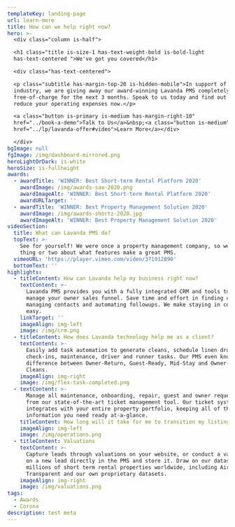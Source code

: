 ```yaml
---
templateKey: landing-page
url: learn-more
title: How can we help right now?
hero: >-
  <div class="column is-half">

  <h1 class="title is-size-1 has-text-weight-bold is-bold-light
  has-text-centered ">We've got you covered</h1>

  <div class="has-text-centered">

  <p class="subtitle has-margin-top-20 is-hidden-mobile">In support of our
  industry, we are giving away our award-winning Lavanda PMS completely
  free-of-charge for the next 3 months. Speak to us today and find out how to
  reduce your operating expenses now.</p>

  <a class="button is-primary is-medium has-margin-right-10"
  href="../book-a-demo">Talk to Us</a>&nbsp;<a class="button is-medium"
  href="../lp/lavanda-offer#video">Learn More</a></div>

  </div>
bgImage: null
fgImage: /img/dashboard-mirrored.png
heroLightOrDark: is-white
heroSize: is-fullheight
awards:
  - awardTitle: 'WINNER: Best Short-term Rental Platform 2020'
    awardImage: /img/awards-saa-2020.png
    awardImageAlt: 'WINNER: Best Short-term Rental Platform 2020'
    awardURLTarget: ''
  - awardTitle: 'WINNER: Best Property Management Solution 2020'
    awardImage: /img/awards-shortz-2020.jpg
    awardImageAlt: 'WINNER: Best Property Management Solution 2020'
videoSection:
  title: What can Lavanda PMS do?
  topText: >-
    See for yourself! We were once a property management company, so we know a
    thing or two about what features make a great PMS. 
  vimeoURL: 'https://player.vimeo.com/video/371912890'
  bottomText: ''
highlights:
  - titleContent: How can Lavanda help my business right now?
    textContent: >-
      Lavanda PMS provides you with a fully integrated CRM and tools to help
      manage your owner sales funnel. Save time and effort in finding customers,
      managing contacts and automating followups. We make staying in contact,
      easy.
    linkTarget: ''
    imageAlign: img-left
    image: /img/crm.png
  - titleContent: How does Lavanda technology help me as a client?
    textContent: >-
      Easily add task automation to generate cleans, schedule linen drops,
      check-ins, maintenance, driver and runner tasks. Our PMS even knows the
      difference between Owner-Return, Guest-Ready, Mid-Stay and Owner-Leaving
      Cleans.
    imageAlign: img-right
    image: /img/flex-task-completed.png
  - textContent: >-
      Manage all maintenance, onboarding, repair, guest and owner request issues
      from our state-of-the-art ticket management tool. Our ticket system
      integrates with your entire property portfolio, keeping all of the
      information you need ready at-a-glance.
    titleContent: How long will it take for me to transition my listings to Lavanda?
    imageAlign: img-left
    image: /img/operations.png
  - titleContent: Valuations
    textContent: >-
      Capture leads through valuations on your website, or conduct a valuation
      on a new lead directly in the PMS and store it. Draw on our dataset of
      millions of short term rental properties worldwide, including AirDNA,
      Transparent and our own proprietary datasets.
    imageAlign: img-right
    image: /img/valuations.png
tags:
  - Awards
  - Corona
description: test meta
---
```

